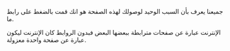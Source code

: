 جميعنا يعرف بأن السبب الوحيد لوصولك لهذه الصفحة هو انك قمت بالضغط على رابط ما.

الإنترنت عبارة عن صفحات مترابطة ببعضها البعض فبدون الروابط كان الإنترنت ليكون عبارة عن صفحة واحدة معزولة.
